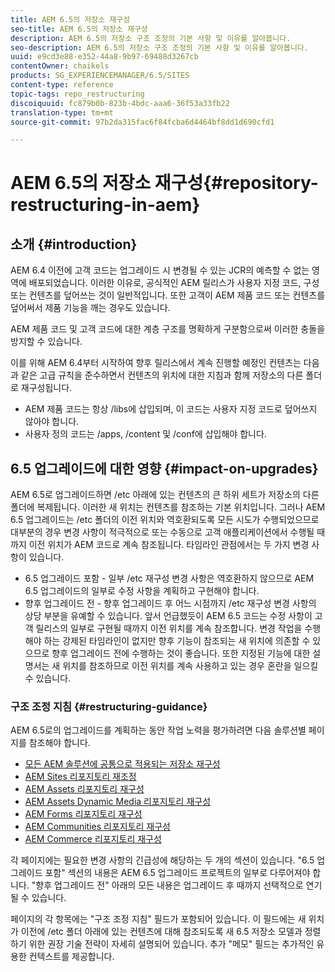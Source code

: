 ```yaml
---
title: AEM 6.5의 저장소 재구성
seo-title: AEM 6.5의 저장소 재구성
description: AEM 6.5의 저장소 구조 조정의 기본 사항 및 이유를 알아봅니다.
seo-description: AEM 6.5의 저장소 구조 조정의 기본 사항 및 이유를 알아봅니다.
uuid: e9cd3e88-e352-44a8-9b97-69488d3267cb
contentOwner: chaikels
products: SG_EXPERIENCEMANAGER/6.5/SITES
content-type: reference
topic-tags: repo_restructuring
discoiquuid: fc879b0b-823b-4bdc-aaa6-36f53a33fb22
translation-type: tm+mt
source-git-commit: 97b2da315fac6f84fcba6d4464bf8dd1d690cfd1

---
```



# AEM 6.5의 저장소 재구성{#repository-restructuring-in-aem}

## 소개 {#introduction}

AEM 6.4 이전에 고객 코드는 업그레이드 시 변경될 수 있는 JCR의 예측할 수 없는 영역에 배포되었습니다. 이러한 이유로, 공식적인 AEM 릴리스가 사용자 지정 코드, 구성 또는 컨텐츠를 덮어쓰는 것이 일반적입니다. 또한 고객이 AEM 제품 코드 또는 컨텐츠를 덮어써서 제품 기능을 깨는 경우도 있습니다.

AEM 제품 코드 및 고객 코드에 대한 계층 구조를 명확하게 구분함으로써 이러한 충돌을 방지할 수 있습니다.

이를 위해 AEM 6.4부터 시작하여 향후 릴리스에서 계속 진행할 예정인 컨텐츠는 다음과 같은 고급 규칙을 준수하면서 컨텐츠의 위치에 대한 지침과 함께 저장소의 다른 폴더로 재구성됩니다.

* AEM 제품 코드는 항상 /libs에 삽입되며, 이 코드는 사용자 지정 코드로 덮어쓰지 않아야 합니다.
* 사용자 정의 코드는 /apps, /content 및 /conf에 삽입해야 합니다.

## 6.5 업그레이드에 대한 영향 {#impact-on-upgrades}

AEM 6.5로 업그레이드하면 /etc 아래에 있는 컨텐츠의 큰 하위 세트가 저장소의 다른 폴더에 복제됩니다. 이러한 새 위치는 컨텐츠를 참조하는 기본 위치입니다. 그러나 AEM 6.5 업그레이드는 /etc 폴더의 이전 위치와 역호환되도록 모든 시도가 수행되었으므로 대부분의 경우 변경 사항이 적극적으로 또는 수동으로 고객 애플리케이션에서 수행될 때까지 이전 위치가 AEM 코드로 계속 참조됩니다. 타임라인 관점에서는 두 가지 변경 사항이 있습니다.

* 6.5 업그레이드 포함 - 일부 /etc 재구성 변경 사항은 역호환하지 않으므로 AEM 6.5 업그레이드의 일부로 수정 사항을 계획하고 구현해야 합니다.
* 향후 업그레이드 전 - 향후 업그레이드 후 어느 시점까지 /etc 재구성 변경 사항의 상당 부분을 유예할 수 있습니다. 앞서 언급했듯이 AEM 6.5 코드는 수정 사항이 고객 릴리스의 일부로 구현될 때까지 이전 위치를 계속 참조합니다. 변경 작업을 수행해야 하는 강제된 타임라인이 없지만 향후 기능이 참조되는 새 위치에 의존할 수 있으므로 향후 업그레이드 전에 수행하는 것이 좋습니다. 또한 지정된 기능에 대한 설명서는 새 위치를 참조하므로 이전 위치를 계속 사용하고 있는 경우 혼란을 일으킬 수 있습니다.

### 구조 조정 지침 {#restructuring-guidance}

AEM 6.5로의 업그레이드를 계획하는 동안 작업 노력을 평가하려면 다음 솔루션별 페이지를 참조해야 합니다.

* [모든 AEM 솔루션에 공통으로 적용되는 저장소 재구성](/help/sites-deploying/all-repository-restructuring-in-aem-6-5.md)
* [AEM Sites 리포지토리 재조정](/help/sites-deploying/sites-repository-restructuring-in-aem-6-5.md)
* [AEM Assets 리포지토리 재구성](/help/sites-deploying/assets-repository-restructuring-in-aem-6-5.md)
* [AEM Assets Dynamic Media 리포지토리 재구성](/help/sites-deploying/dynamicmedia-repository-restructuring-in-aem-6-5.md)
* [AEM Forms 리포지토리 재구성](/help/sites-deploying/forms-repository-restructuring-in-aem-6-5.md)
* [AEM Communities 리포지토리 재구성](/help/sites-deploying/communities-repository-restructuring-in-aem-6-5.md)
* [AEM Commerce 리포지토리 재구성](/help/sites-deploying/ecommerce-repository-restructuring-in-aem-6-5.md)

각 페이지에는 필요한 변경 사항의 긴급성에 해당하는 두 개의 섹션이 있습니다. &quot;6.5 업그레이드 포함&quot; 섹션의 내용은 AEM 6.5 업그레이드 프로젝트의 일부로 다루어져야 합니다. &quot;향후 업그레이드 전&quot; 아래의 모든 내용은 업그레이드 후 때까지 선택적으로 연기될 수 있습니다.

페이지의 각 항목에는 &quot;구조 조정 지침&quot; 필드가 포함되어 있습니다. 이 필드에는 새 위치가 이전에 /etc 폴더 아래에 있는 컨텐츠에 대해 참조되도록 새 6.5 저장소 모델과 정렬하기 위한 권장 기술 전략이 자세히 설명되어 있습니다. 추가 &quot;메모&quot; 필드는 추가적인 유용한 컨텍스트를 제공합니다.

